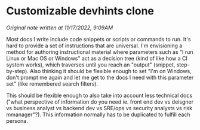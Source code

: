 # Customizable devhints clone
_Original note written at 11/17/2022, 9:09AM_

Most docs I write include code snippets or scripts or commands to run. It's hard to provide 
a set of instructions that are universal. I'm envisioning a method for authoring instructional
material where parameters such as "I run Linux or Mac OS or Windows" act as a decision tree
(kind of like how a CI system works), which traverses until you reach an "output" (snippet,
step-by-step). Also thinking it should be flexible enough to set "I'm on Windows, don't prompt
me again and let me get to the docs I need with this parameter set" (like remembered search
filters). 

This should be flexible enough to also take into account less technical docs ("what perspective
of information do you need ie. front end dev vs deisgner vs business analyst vs backend dev vs SRE/ops vs security analysts vs risk mmanager"?). This information normally has to be duplicated
to fulfill each persona.
